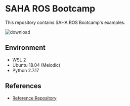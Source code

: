 # SAHA ROS Bootcamp

This repository contains SAHA ROS Bootcamp's examples.

![download](https://user-images.githubusercontent.com/56072259/164649449-0c3297b0-80e6-484a-92b5-7e3b960940e6.png)


## Environment

* WSL 2
* Ubuntu 18.04 (Melodic)
* Python 2.7.17




## References
* [Reference Repository](https://github.com/mustafakurban/bootcamp)
